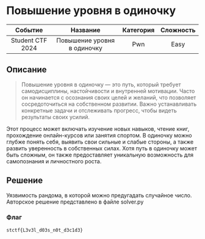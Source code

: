 # Повышение уровня в одиночку

|   Cобытие   | Название | Категория | Сложность |
| :---------: | :------: | :-------: | :-------: |
| Student CTF 2024 | Повышение уровня в одиночку  |  Pwn  |  Easy  |

## Описание

>Повышение уровня в одиночку — это путь, который требует самодисциплины, настойчивости и внутренней мотивации. Часто он начинается с осознания своих целей и желаний, что позволяет сосредоточиться на собственном развитии. Важно устанавливать конкретные задачи и отслеживать прогресс, чтобы видеть результаты своих усилий.

Этот процесс может включать изучение новых навыков, чтение книг, прохождение онлайн-курсов или занятия спортом. В одиночку можно глубже понять себя, выявить свои сильные и слабые стороны, а также развить уверенность в собственных силах. Хотя путь в одиночку может быть сложным, он также предоставляет уникальную возможность для самопознания и личностного роста.

## Решение

Уязвимость рандома, в которой можно предугадать случайное число. Авторское решение представлено в файле solver.py



### Флаг

```
stctf{L3v3l_d03s_n0t_d3c1d3}
```
